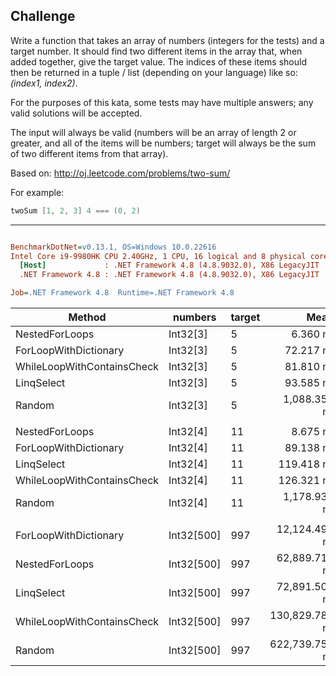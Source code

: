 ## Challenge

Write a function that takes an array of numbers (integers for the tests) and a target number. It should find two different items in the array that, when added together, give the target value. 
The indices of these items should then be returned in a tuple / list (depending on your language) like so: *(index1, index2)*.

For the purposes of this kata, some tests may have multiple answers; any valid solutions will be accepted.

The input will always be valid (numbers will be an array of length 2 or greater, and all of the items will be numbers; target will always be the sum of two different items from that array).

Based on: http://oj.leetcode.com/problems/two-sum/

For example:

```c#
twoSum [1, 2, 3] 4 === (0, 2)
```
---

``` ini

BenchmarkDotNet=v0.13.1, OS=Windows 10.0.22616
Intel Core i9-9980HK CPU 2.40GHz, 1 CPU, 16 logical and 8 physical cores
  [Host]             : .NET Framework 4.8 (4.8.9032.0), X86 LegacyJIT
  .NET Framework 4.8 : .NET Framework 4.8 (4.8.9032.0), X86 LegacyJIT

Job=.NET Framework 4.8  Runtime=.NET Framework 4.8  

```
|                     Method |    numbers | target |           Mean |           Error |          StdDev |  Ratio | RatioSD |  Gen 0 |  Gen 1 | Allocated |
|--------------------------- |----------- |------- |---------------:|----------------:|----------------:|-------:|--------:|-------:|-------:|----------:|
|             NestedForLoops |   Int32[3] |      5 |       6.360 ns |       0.0337 ns |       0.0299 ns |   1.00 |    0.00 | 0.0038 |      - |      20 B |
|      ForLoopWithDictionary |   Int32[3] |      5 |      72.217 ns |       0.6920 ns |       0.6473 ns |  11.35 |    0.12 | 0.0290 |      - |     152 B |
| WhileLoopWithContainsCheck |   Int32[3] |      5 |      81.810 ns |       0.3367 ns |       0.3149 ns |  12.86 |    0.07 | 0.0038 |      - |      20 B |
|                 LinqSelect |   Int32[3] |      5 |      93.585 ns |       0.6458 ns |       0.6041 ns |  14.72 |    0.12 | 0.0290 |      - |     152 B |
|                     Random |   Int32[3] |      5 |   1,088.351 ns |      15.8791 ns |      14.0764 ns | 171.14 |    2.53 | 0.0896 |      - |     477 B |
|                            |            |        |                |                 |                 |        |         |        |        |           |
|             NestedForLoops |   Int32[4] |     11 |       8.675 ns |       0.1204 ns |       0.1126 ns |   1.00 |    0.00 | 0.0038 |      - |      20 B |
|      ForLoopWithDictionary |   Int32[4] |     11 |      89.138 ns |       0.7166 ns |       0.6703 ns |  10.28 |    0.14 | 0.0290 |      - |     152 B |
|                 LinqSelect |   Int32[4] |     11 |     119.418 ns |       1.0253 ns |       0.9591 ns |  13.77 |    0.20 | 0.0327 |      - |     172 B |
| WhileLoopWithContainsCheck |   Int32[4] |     11 |     126.321 ns |       1.7800 ns |       1.6650 ns |  14.56 |    0.20 | 0.0038 |      - |      20 B |
|                     Random |   Int32[4] |     11 |   1,178.938 ns |      23.3392 ns |      26.8774 ns | 135.26 |    3.78 | 0.0896 |      - |     477 B |
|                            |            |        |                |                 |                 |        |         |        |        |           |
|      ForLoopWithDictionary | Int32[500] |    997 |  12,124.491 ns |     135.1226 ns |     126.3938 ns |   0.19 |    0.00 | 6.5308 | 0.4272 |  34,307 B |
|             NestedForLoops | Int32[500] |    997 |  62,889.719 ns |     922.6550 ns |     863.0520 ns |   1.00 |    0.00 |      - |      - |      21 B |
|                 LinqSelect | Int32[500] |    997 |  72,891.506 ns |     468.0335 ns |     437.7988 ns |   1.16 |    0.02 | 1.8311 |      - |  10,107 B |
| WhileLoopWithContainsCheck | Int32[500] |    997 | 130,829.782 ns |   1,372.9782 ns |   1,284.2846 ns |   2.08 |    0.04 |      - |      - |      22 B |
|                     Random | Int32[500] |    997 | 622,739.754 ns | 124,924.0478 ns | 368,341.3734 ns |  11.71 |    5.50 |      - |      - |     480 B |
